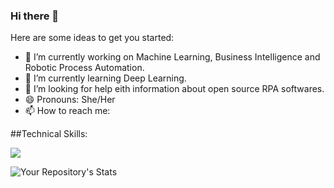 ### Hi there 👋

Here are some ideas to get you started:

- 🔭 I’m currently working on Machine Learning, Business Intelligence and Robotic Process Automation.
- 🌱 I’m currently learning Deep Learning.
- 🤔 I’m looking for help eith information about open source RPA softwares. 
- 😄 Pronouns: She/Her
- 📫 How to reach me: 

##Technical Skills:

<img src="https://img.shields.io/badge/TensorFlow-FF6F00?style=for-the-badge&logo=tensorflow&logoColor=white" />

![Your Repository's Stats](https://github-readme-stats.vercel.app/api?username=NishithaRamesh&show_icons=true&theme=tokyonight)
